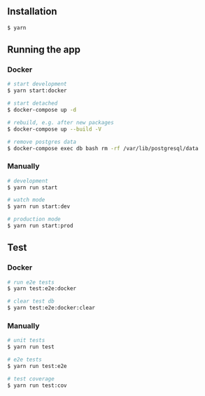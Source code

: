 ## Installation

```bash
$ yarn
```

## Running the app
### Docker
```bash
# start development
$ yarn start:docker

# start detached
$ docker-compose up -d

# rebuild, e.g. after new packages
$ docker-compose up --build -V

# remove postgres data
$ docker-compose exec db bash rm -rf /var/lib/postgresql/data
```

### Manually
```bash
# development
$ yarn run start

# watch mode
$ yarn run start:dev

# production mode
$ yarn run start:prod
```

## Test
### Docker
```bash
# run e2e tests
$ yarn test:e2e:docker

# clear test db
$ yarn test:e2e:docker:clear
```

### Manually
```bash
# unit tests
$ yarn run test

# e2e tests
$ yarn run test:e2e

# test coverage
$ yarn run test:cov
```
